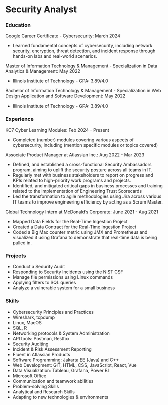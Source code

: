 # Security Analyst

### Education
Google Career Certificate - Cybersecurity: March 2024
- Learned fundamental concepts of cybersecurity, including network security, encryption, threat detection, and incident response through hands-on labs and real-world scenarios.

Master of Information Technology & Management - Specialization in Data Analytics & Management: May 2022
- Illinois Institute of Technology - GPA: 3.89/4.0  

Bachelor of Information Technology & Management - Specialization in Web Design Application and Software Development: May 2022
- Illinois Institute of Technology - GPA: 3.89/4.0  

### Experience
KC7 Cyber Learning Modules: Feb 2024 - Present
- Completed (number) modules covering various aspects of cybersecurity, including (mention specific modules or topics covered)

Associate Product Manager at Atlassian Inc.: Aug 2022 - Mar 2023
- Defined, and established a cross-functional Security Ambassadors program, aiming to uplift the security posture across all teams in IT.
- Regularly met with business stakeholders to report on progress and KPIs related to high-priority work programs and projects. 
- Identified, and mitigated critical gaps in business processes and training related to the implementation of Engineering Trust Scorecards
- Led the transformation to agile methodologies using Jira across various IT teams to improve engineering efficiency by acting as a Scrum Master. 

Global Technology Intern at McDonald’s Corporate: June 2021 - Aug 2021
- Mapped Data Fields for the Real-Time Ingestion Project
- Created a Data Contract for the Real-Time Ingestion Project
- Coded a Big Mac counter metric using JMX and Prometheus and visualized it using Grafana to demonstrate that real-time data is being pulled in.

### Projects
- Conduct a Sedurity Audit
- Responding to Security Incidents using the NIST CSF
- Manage file permissions using Linux commands
- Applying filters to SQL queries
- Analyze a vulnerable system for a small business

### Skills
- Cybersecurity Principles and Practices
- Wireshark, tcpdump
- Linux, MacOS 
- SQL, R
- Networking protocols & System Administration
- API tools: Postman, Restfox
- Security Auditing
- Incident & Risk Assessment Reporting
- Fluent in Atlassian Products
- Software Programming: Jakarta EE (Java) and C++ 
- Web Development: GIT, HTML, CSS, JavaScript, React, Vue
- Data Visualization: Tableau, Grafana, Power BI
- Microsoft Office
- Communication and teamwork abilities
- Problem-solving Skills
- Analytical and Research Skills
- Adapting to new technologies & environments
